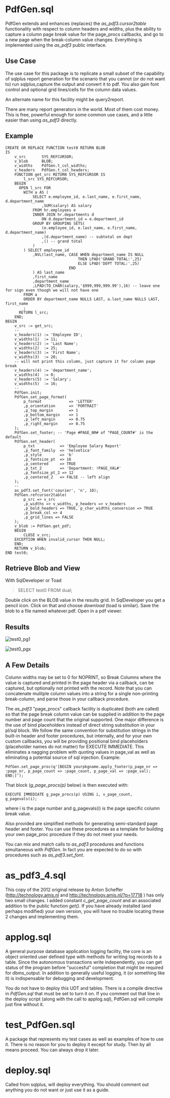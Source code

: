# PdfGen.sql

PdfGen extends and enhances (replaces) the *as_pdf3.cursor2table* functionality with
respect to column headers and widths, plus the ability to capture a column page break value
for the page_procs callbacks, and go to a new page when the break-column value changes.
Everything is implemented using the *as_pdf3* public interface.

## Use Case
The use case for this package is to replicate a small subset of the capability of
sqlplus report generation for the scenario that you cannot (or do not want to) 
run sqlplus,capture the output and convert it to pdf. You also gain font control
and optional grid lines/cells for the column data values.

An alternate name for this facility might be query2report.

There are many report generators in the world. Most of them cost money.
This is free, powerful enough for some common use cases,
and a little easier than using *as_pdf3* directly.

## Example

    CREATE OR REPLACE FUNCTION test0 RETURN BLOB
    IS
        v_src       SYS_REFCURSOR;
        v_blob      BLOB;
        v_widths    PdfGen.t_col_widths;
        v_headers   PdfGen.t_col_headers;
        FUNCTION get_src RETURN SYS_REFCURSOR IS
            l_src SYS_REFCURSOR;
        BEGIN
          OPEN l_src FOR
            WITH a AS (
                SELECT e.employee_id, e.last_name, e.first_name, d.department_name
                    ,SUM(salary) AS salary
                FROM hr.employees e
                INNER JOIN hr.departments d
                    ON d.department_id = e.department_id
                GROUP BY GROUPING SETS(
                    (e.employee_id, e.last_name, e.first_name, d.department_name)
                    ,(d.department_name) -- subtotal on dept
                    ,() -- grand total
                )
            ) SELECT employee_id
                ,NVL(last_name, CASE WHEN department_name IS NULL
                                    THEN LPAD('GRAND TOTAL:',25)
                                    ELSE LPAD('DEPT TOTAL:',25)
                                END
                ) AS last_name
                ,first_name
                ,department_name
                ,LPAD(TO_CHAR(salary,'$999,999,999.99'),16) -- leave one for sign even though we will not have one
            FROM a
            ORDER BY department_name NULLS LAST, a.last_name NULLS LAST, first_name
            ;
          RETURN l_src;
        END;
    BEGIN
        v_src := get_src;
        --
        v_headers(1) := 'Employee ID';
        v_widths(1)  := 11;
        v_headers(2) := 'Last Name';
        v_widths(2)  := 25;
        v_headers(3) := 'First Name';
        v_widths(3)  := 20;
        -- will not print this column, just capture it for column page break
        v_headers(4) := 'department_name';
        v_widths(4)  := 0;
        v_headers(5) := 'Salary';
        v_widths(5)  := 16;
        --
        PdfGen.init;
        PdfGen.set_page_format(
            p_format            => 'LETTER' 
            ,p_orientation      => 'PORTRAIT'
            ,p_top_margin       => 1
            ,p_bottom_margin    => 1
            ,p_left_margin      => 0.75
            ,p_right_margin     => 0.75
        );
        PdfGen.set_footer; -- 'Page #PAGE_NR# of "PAGE_COUNT#' is the default
        PdfGen.set_header(
            p_txt           => 'Employee Salary Report'
            ,p_font_family  => 'helvetica'
            ,p_style        => 'b'
            ,p_fontsize_pt  => 16
            ,p_centered     => TRUE
            ,p_txt_2        => 'Department: !PAGE_VAL#'
            ,p_fontsize_pt_2 => 12
            ,p_centered_2   => FALSE -- left align
        );
        --
        as_pdf3.set_font('courier', 'n', 10);
        PdfGen.refcursor2table(
            p_src => v_src
            ,p_widths => v_widths, p_headers => v_headers
            ,p_bold_headers => TRUE, p_char_widths_conversion => TRUE
            ,p_break_col => 4
            ,p_grid_lines => FALSE
        );
        v_blob := PdfGen.get_pdf;
        BEGIN
            CLOSE v_src;
        EXCEPTION WHEN invalid_cursor THEN NULL;
        END;
        RETURN v_blob;
    END test0;

## Retrieve Blob and View

With SqlDeveloper or Toad 

>SELECT test0 FROM dual;

Double click on the BLOB value in the results grid. In SqlDeveloper you get a pencil icon. Click on that and choose *download* (toad is similar). Save the blob to a file named whatever.pdf. Open in a pdf viewer.

## Results

 ![test0_pg1](/images/test0_pg1.png)

 ![test0_pgx](/images/test0_pgx.png)

## A Few Details

Column widths may be set to 0 for NOPRINT, so Break Columns where the value is captured
and printed in the page header via a callback, can be captured, but optionally not printed with the record.
Note that you can concatenate mulitple column values into a string for a single non-printing break-column,
and parse those in your callback procedure.

The *as_pdf3* "page_procs" callback facility is duplicated (both are called) so that
the page break column value can be supplied in addition to the page number and page count
that the original supported. One major difference is the use of bind placeholders instead
of direct string substitution in your pl/sql block. We follow the same convention for
substitution strings in the built-in header and footer procedures, but internally, and
for your own custom callbacks, you will be providing positional bind placeholders (placeholder names do not matter)
for EXECUTE IMMEDIATE. This eliminates a nagging problem with quoting values 
in page_val as well as eliminating a potential source of sql injection. Example:

    PdfGen.set_page_proc(q'[BEGIN yourpkgname.apply_footer(p_page_nr => :page_nr, p_page_count => :page_count, p_page_val => :page_val); END;]');

That block (*g_page_procs(p)* below) is then executed with:

    EXECUTE IMMEDIATE g_page_procs(p) USING i, v_page_count, g_pagevals(i);

where i is the page number and g_pagevals(i) is the page specific column break value. 

Also provided are simplified methods for generating semi-standard page header and footer.
You can use these procedures as a template for building your own page_proc procedure if they
do not meet your needs.

You can mix and match calls to *as_pdf3* procedures and functions simultaneous with *PdfGen*. In fact
you are expected to do so with procedures such as *as_pdf3.set_font*.

# as_pdf3_4.sql

This copy of the 2012 original release by Anton Scheffer (http://technology.amis.nl and http://technology.amis.nl/?p=17718
) 
has only two small changes. I added constant _c_get_page_count_ and an associated addition to the public function _get()_.
If you have already installed (and perhaps modified) your own version, you will have no trouble locating
these 2 changes and implementing them.

# applog.sql

A general purpose database application logging facility, the core is an object oriented
user defined type with methods for writing log records to a table.
Since the autonomous transactions write independently, you can get status
of the program before "succesful" completion that might be required for dbms_output.
In addition to generally useful logging, it (or something like it)
is indispensable for debugging and development.

You do not have to deploy this UDT and tables. There is a compile directive in _PdfGen.sql_
that must be set to turn it on. If you comment out that line in the deploy script (along with the call
to applog.sql), PdfGen.sql will compile just fine without it.

# test_PdfGen.sql

A package that represents my test cases as well as examples of how to use it. There is no reason
for you to deploy it except for study. Then by all means proceed. You can always drop it later.

# deploy.sql

Called from sqlplus, will deploy everything. You should comment out anything you do not want or just use it
as a guide.
